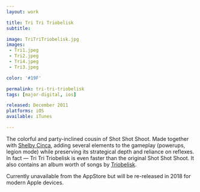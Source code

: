 ```yaml
---
layout: work

title: Tri Tri Triobelisk
subtitle:

image: TriTriTriobelisk.jpg
images:
 - Tri1.jpeg
 - Tri2.jpeg
 - Tri4.jpeg
 - Tri3.jpeg

color: '#19F'

permalink: tri-tri-triobelisk
tags: [major-digital, ios]

released: December 2011
platforms: iOS
available: iTunes

---
```


The colorful and party-inclined cousin of Shot Shot Shoot. Made together with [Shelby Cinca](https://twitter.com/catbeatsmusic), adding several elements to the gameplay (powerups, legion mode) while preserving its strategical depth and reliance on reflexes. In fact &mdash; Tri Tri Triobelisk is even faster than the original Shot Shot Shoot. It also contains an album worth of songs by [Triobelisk](https://triobelisk.bandcamp.com).

Currently unavailable from the AppStore but will be re-released in 2018 for modern Apple devices.
